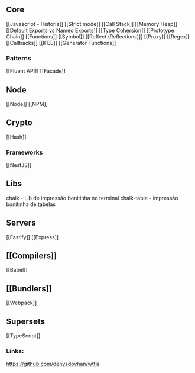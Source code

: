 ## Core
[[Javascript - Historia]]
[[Strict mode]]
[[Call Stack]]
[[Memory Heap]]
[[Default Exports vs Named Exports]]
[[Type Cohersion]]
[[Prototype Chain]]
[[Functions]]
[[Symbol]]
[[Reflect (Reflections)]]
[[Proxy]]
[[Regex]]
[[Callbacks]]
[[IFEE]]
[[Generator Functions]]

### Patterns
[[Fluent API]]
[[Facade]]

## Node
[[Node]]
[[NPM]]

## Crypto
[[Hash]]

### Frameworks
[[NestJS]]

## Libs
chalk - Lib de impressão bonitinha no terminal
chalk-table - impressão bonitinha de tabelas

## Servers
[[Fastify]]
[[Express]]

## [[Compilers]]
[[Babel]]

## [[Bundlers]]
[[Webpack]]

## Supersets
[[TypeScript]]


### Links:
https://github.com/denysdovhan/wtfjs